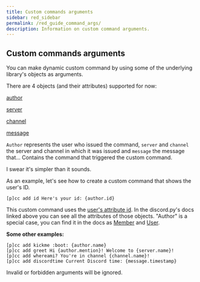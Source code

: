 ```yaml
---
title: Custom commands arguments
sidebar: red_sidebar
permalink: /red_guide_command_args/
description: Information on custom command arguments.
---
```


## Custom commands arguments

You can make dynamic custom command by using some of the underlying library's objects as arguments.

There are 4 objects (and their attributes) supported for now:

[author](http://discordpy.readthedocs.io/en/latest/api.html#user)  

[server](http://discordpy.readthedocs.io/en/latest/api.html#server)  

[channel](http://discordpy.readthedocs.io/en/latest/api.html#channel)  

[message](http://discordpy.readthedocs.io/en/latest/api.html#message)  


`Author` represents the user who issued the command, `server` and `channel` the server and channel in which it was issued and `message` the message that... Contains the command that triggered the custom command.  

I swear it's simpler than it sounds.

As an example, let's see how to create a custom command that shows the user's ID.

    [p]cc add id Here's your id: {author.id}

This custom command uses the [user's attribute id](http://discordpy.readthedocs.io/en/latest/api.html#discord.User.id). In the discord.py's docs linked above you can see all the attributes of those objects. "Author" is a special case, you can find it in the docs as [Member](http://discordpy.readthedocs.io/en/latest/api.html#member) and [User](http://discordpy.readthedocs.io/en/latest/api.html#user).

**Some other examples:**

    [p]cc add kickme :boot: {author.name}
    [p]cc add greet Hi {author.mention}! Welcome to {server.name}!
    [p]cc add whereami? You're in channel {channel.name}!
    [p]cc add discordtime Current Discord time: {message.timestamp}

Invalid or forbidden arguments will be ignored.
